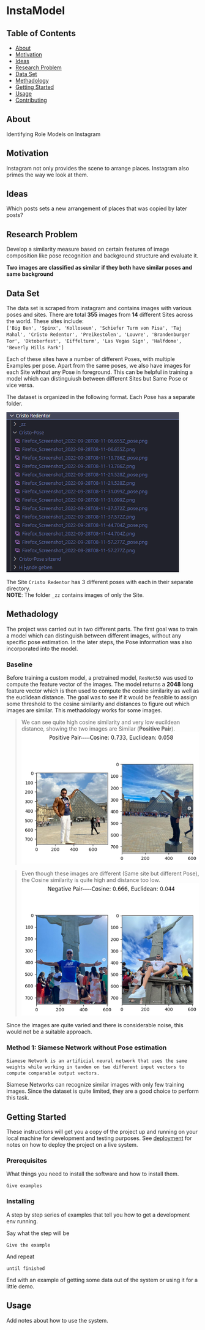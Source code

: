 # InstaModel

## Table of Contents

- [About](#about)
- [Motivation](#motivation)
- [Ideas](#ideas)
- [Research Problem](#research)
- [Data Set](#data)
- [Methadology](#Methadology)
- [Getting Started](#getting_started)
- [Usage](#usage)
- [Contributing](../CONTRIBUTING.md)

## About <a name = "about"></a>
Identifying Role Models on Instagram 


## Motivation  <a name = "motivation"></a>
Instagram not only provides the scene 
to arrange places. Instagram also 
primes the way we look at them.

## Ideas  <a name = "ideas"></a>
Which posts sets a new arrangement of 
places that was copied by later posts?


## Research Problem <a name = "reserach"></a>
Develop a similarity measure based on 
certain features of image composition 
like pose recognition and background 
structure and evaluate it.

**Two images are classified as similar if they both have similar poses and same background**


## Data Set <a name = "data"></a>

The data set is scraped from instagram and contains images with various poses and sites. There are total **355** images from **14** different Sites across the world. 
These sites include:<br> 
`['Big Ben', 'Spinx', 'Kolloseum', 'Schiefer Turm von Pisa',
       'Taj Mahal', 'Cristo Redentor', 'Preikestolen', 'Louvre',
       'Brandenburger Tor', 'Oktoberfest', 'Eiffelturm', 'Las Vegas Sign',
       'Halfdome', 'Beverly Hills Park']`


Each of these sites have a number of different Poses, with multiple Examples per pose. Apart from the same poses, we also have images for each Site without any Pose in foreground. This can be helpful in training a model which can distinguiush between different Sites but Same Pose or vice versa. 

The dataset is organized in the following format. Each Pose has a separate folder. <br>


![data](./images/christ-data.png)



The Site `Cristo Redentor` has 3 different poses with each in their separate directory. <br>
**NOTE**: The folder `_zz` contains images of only the Site. <br>




## Methadology <a name = "Methadology"></a>

The project was carried out in two different parts. The first goal was to train a model which can distinguish between different images, without any specific pose estimation. In the later steps, the Pose information was also incorporated into the model. 

### Baseline 

Before training a custom model, a pretrained model, `ResNet50` was used to compute the feature vector of the images. The model returns a __2048__ long feature vector which is then used to compute the cosine similarity as well as the euclidean distance. The goal was to see if it would be feasible to assign some threshold to the cosine similarity and distances to figure out which images are similar. This methadology works for some images. <br>
> We can see quite high cosine similarity and very low eucildean distance, showing the two images are Similar (**Positive Pair**). <br>
![resent-pre1](./images/resnet_pre_2.png) <br>

> Even though these images are different (Same site but different Pose), the Cosine similarity is quite high and distance too low. <br>
![resent-pre2](./images/resnet_pre_1.png) <br>

Since the images are quite varied and there is considerable noise, this would not be a suitable approach. 


### Method 1: Siamese Network without Pose estimation

```
Siamese Network is an artificial neural network that uses the same weights while working in tandem on two different input vectors to compute comparable output vectors.
```

Siamese Networks can recognize similar images with only few training images. Since the dataset is quite limited, they are a good choice to perform this task. 













## Getting Started <a name = "getting_started"></a>

These instructions will get you a copy of the project up and running on your local machine for development and testing purposes. See [deployment](#deployment) for notes on how to deploy the project on a live system.

### Prerequisites

What things you need to install the software and how to install them.

```
Give examples
```

### Installing

A step by step series of examples that tell you how to get a development env running.

Say what the step will be

```
Give the example
```

And repeat

```
until finished
```

End with an example of getting some data out of the system or using it for a little demo.

## Usage <a name = "usage"></a>

Add notes about how to use the system.
